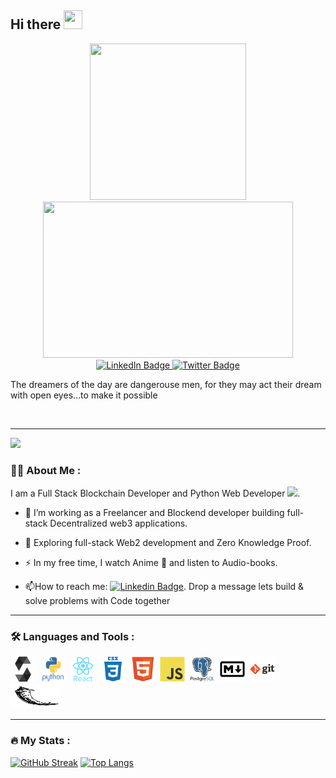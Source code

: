 ## Hi there <img src="https://media.giphy.com/media/hvRJCLFzcasrR4ia7z/giphy.gif" width="30px" height="30px"/>


<div id="header" align="center">
  <img src="https://media.giphy.com/media/RODiNw1qKHct74LACe/giphy.gif" width="250" height="250"/>
  <img src="https://media.giphy.com/media/f3iwJFOVOwuy7K6FFw/giphy.gif" width="400" height="250"/>
</div>

<div id="badges" align="center">
  <a href="https://www.linkedin.com/in/godand/">
  <img src="https://img.shields.io/badge/LinkedIn-blue?style=for-the-badge&logo=linkedin&logoColor=white" alt="LinkedIn Badge"/>
  </a>
  <a href="https://twitter.com/Godand_">
  <img src="https://img.shields.io/badge/Twitter-blue?style=for-the-badge&logo=twitter&logoColor=white" alt="Twitter Badge"/>
  </a>
</div>

<p>The dreamers of the day are dangerouse men, for they may act their dream with open eyes...to make it possible</p>
<img src="https://komarev.com/ghpvc/?username=Godhanded&label=Hellos&style=for-the-badge&color=blueviolet" alt=""/>
<hr>

![](https://hit.yhype.me/github/profile?user_id=101066095)

### :man_technologist: About Me :
I am a Full Stack Blockchain Developer and Python Web Developer <img src="https://media.giphy.com/media/WUlplcMpOCEmTGBtBW/giphy.gif" width="30">.

- :telescope: I’m working as a Freelancer and Blockend developer building full-stack Decentralized web3 applications.

- :seedling: Exploring full-stack Web2 development and Zero Knowledge Proof.

- :zap: In my free time, I watch Anime 🤤 and listen to Audio-books.

- :mailbox:How to reach me: [![Linkedin Badge](https://img.shields.io/badge/-Godand-blue?style=flat&logo=Linkedin&logoColor=white)](https://www.linkedin.com/in/godand). Drop a message lets build & solve problems with Code together
<hr>

### :hammer_and_wrench: Languages and Tools :
<div>
  <img src="https://github.com/devicons/devicon/blob/master/icons/solidity/solidity-original.svg" title="Solidity" alt="Solidity" width="40" height="40"/>&nbsp;
   <img src="https://github.com/devicons/devicon/blob/master/icons/python/python-original-wordmark.svg" title="Python" alt="Python" width="40" height="40"/>&nbsp;
  <img src="https://github.com/devicons/devicon/blob/master/icons/react/react-original-wordmark.svg" title="react" alt="react" width="40" height="40"/>&nbsp;
  <img src="https://github.com/devicons/devicon/blob/master/icons/css3/css3-plain-wordmark.svg"  title="CSS3" alt="CSS" width="40" height="40"/>&nbsp;
  <img src="https://github.com/devicons/devicon/blob/master/icons/html5/html5-original.svg" title="HTML5" alt="HTML" width="40" height="40"/>&nbsp;
  <img src="https://github.com/devicons/devicon/blob/master/icons/javascript/javascript-original.svg" title="JavaScript" alt="JavaScript" width="40" height="40" fill="white"/>&nbsp;
  <img src="https://github.com/devicons/devicon/blob/master/icons/postgresql/postgresql-original-wordmark.svg" title="PostgreSQL" alt="PostgreSQL" width="40" height="40"/>&nbsp;
  <img src="https://github.com/devicons/devicon/blob/master/icons/markdown/markdown-original.svg" title="Mark Down" alt="Markdown" width="40" height="40"/>&nbsp;
  <img src="https://github.com/devicons/devicon/blob/master/icons/git/git-original-wordmark.svg" title="Git" **alt="Git" width="40" height="40"/>
  <img src="https://github.com/devicons/devicon/blob/master/icons/flask/flask-original.svg" title="flask" alt="Flask" width="80" height="40"/>&nbsp;
</div>
<hr>

### :fire: My Stats :
[![GitHub Streak](http://github-readme-streak-stats.herokuapp.com?user=Godhanded&theme=highcontrast&background=000000&count_private=true)](https://git.io/streak-stats)
[![Top Langs](https://github-readme-stats.vercel.app/api/top-langs/?username=Godhanded&layout=compact&theme=vision-friendly-dark&hide=CSS,SCSS,HTML&count_private=true)](https://github.com/anuraghazra/github-readme-stats)

<!--
**Godhanded/Godhanded** is a ✨ _special_ ✨ repository because its `README.md` (this file) appears on your GitHub profile.

Here are some ideas to get you started:

- 🔭 I’m currently working on ...
- 🌱 I’m currently learning ...
- 👯 I’m looking to collaborate on ...
- 🤔 I’m looking for help with ...
- 💬 Ask me about ...
- 📫 How to reach me: ...
- 😄 Pronouns: ...
- ⚡ Fun fact: ...
-->
